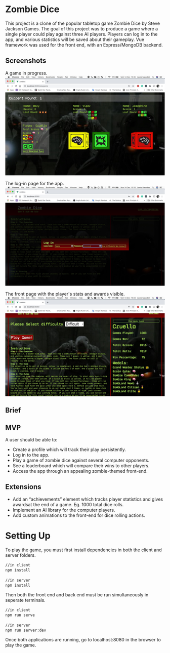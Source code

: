 # Zombie Dice

This project is a clone of the popular tabletop game Zombie Dice by Steve Jackson Games. The goal of this project was to produce a game where a single player could play against three AI players. Players can log in to the app, and various statistics will be saved about their gameplay. Vue framework was used for the front end, with an Express/MongoDB backend.

## Screenshots

A game in progress.
![gameplay](https://github.com/lewissndrs/Zombies/blob/main/screenshots/gameplay.jpg)

The log-in page for the app.
![login](https://github.com/lewissndrs/Zombies/blob/main/screenshots/login.jpg)

The front page with the player's stats and awards visible.
![awards](https://github.com/lewissndrs/Zombies/blob/main/screenshots/leaderboard.jpg)


## Brief

## MVP
A user should be able to:
* Create a profile which will track their play persistently.
* Log in to the app.
* Play a game of zombie dice against several computer opponents.
* See a leaderboard which will compare their wins to other players.
* Access the app through an appealing zombie-themed front-end.

## Extensions
* Add an “achievements” element which tracks player statistics and gives awardsat the end of a game. Eg. 1000 total dice rolls.
* Implement an AI library for the computer players.
* Add custom animations to the front-end for dice rolling actions.

# Setting Up
To play the game, you must first install dependencies in both the client and server folders.

    //in client
    npm install

    //in server
    npm install

Then both the front end and back end must be run simultaneously in seperate terminals.

    //in client
    npm run serve

    //in server
    npm run server:dev

Once both applications are running, go to localhost:8080 in the browser to play the game.
